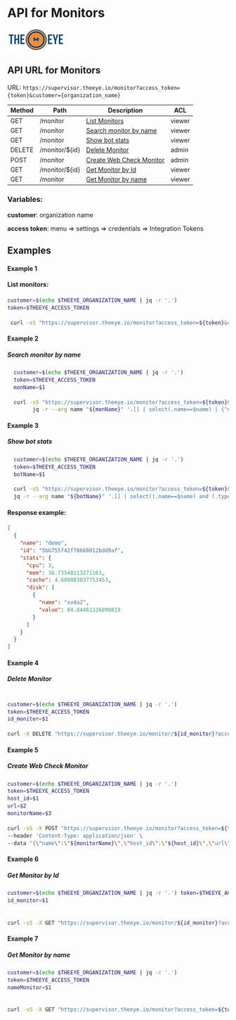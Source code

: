 # API for Monitors

[![theeye.io](../images/logo-theeye-theOeye-logo2.png)](https://theeye.io/en/index.html)

## API URL for Monitors

URL: `https://supervisor.theeye.io/monitor?access_token={token}&customer={organization_name}`

| Method | Path | Description | ACL |
| ----- | ----- | ----- | ----- |
| GET  | /monitor | [List Monitors](#example-1) | viewer |
| GET  | /monitor | [Search monitor by name](#example-2) | viewer |
| GET  | /monitor | [Show bot stats](#example-3) | viewer |
| DELETE | /monitor/${id} | [Delete Monitor](#example-4) | admin |
| POST |/monitor | [Create Web Check Monitor](#example-5) | admin |
| GET  | /monitor/${id}| [Get Monitor by Id](#example-6) | viewer |
| GET  | /monitor| [Get Monitor by name](#example-7) | viewer |

### Variables:
  **customer**: organization name

  **access token**: menu => settings => credentials => Integration Tokens

## Examples


#### **Example 1**

#### List monitors:

```bash
customer=$(echo $THEEYE_ORGANIZATION_NAME | jq -r '.')
token=$THEEYE_ACCESS_TOKEN

 curl -sS "https://supervisor.theeye.io/monitor?access_token=${token}&customer=${customer}"
```
#### **Example 2**

##### **Search monitor by name**

```bash
  customer=$(echo $THEEYE_ORGANIZATION_NAME | jq -r '.')
  token=$THEEYE_ACCESS_TOKEN
  monName=$1

  curl -sS "https://supervisor.theeye.io/monitor?access_token=${token}&customer=${customer}" | \
		jq -r --arg name "${monName}" '.[] | select(.name==$name) | {"name": .name, "id": .id, "state": .resource.state}' | jq -s '.'
```
#### **Example 3**

##### **Show bot stats**

```bash
  customer=$(echo $THEEYE_ORGANIZATION_NAME | jq -r '.')
  token=$THEEYE_ACCESS_TOKEN
  botName=$1

  curl -sS "https://supervisor.theeye.io/monitor?access_token=${token}&customer=${customer}"  | \
  jq -r --arg name "${botName}" '.[] | select((.name==$name) and (.type=="dstat")) | {"name": .name, "id": .id, "stats": .resource.last_event.data}' | jq -s '.'
```

#### **Response example:**

```json
[
  {
    "name": "demo",
    "id": "5bb755f42f78660012bdd9af",
    "stats": {
      "cpu": 3,
      "mem": 36.73548113271163,
      "cache": 4.689083037753453,
      "disk": [
        {
          "name": "xvda2",
          "value": 84.84461326890819
        }
      ]
    }
  }
]
```

#### **Example 4**

##### **Delete Monitor**
```bash

customer=$(echo $THEEYE_ORGANIZATION_NAME | jq -r '.')
token=$THEEYE_ACCESS_TOKEN
id_monitor=$1

curl -X DELETE "https://supervisor.theeye.io/monitor/${id_monitor}?access_token=${token}&customer=${customer}"
```


#### **Example 5**

##### **Create Web Check Monitor**

```bash
customer=$(echo $THEEYE_ORGANIZATION_NAME | jq -r '.')
token=$THEEYE_ACCESS_TOKEN
host_id=$1
url=$2
monitorName=$3

curl -sS -X POST "https://supervisor.theeye.io/monitor?access_token=${token}&customer=${customer}&host_id=${host_id}" \
--header 'Content-Type: application/json' \
--data "{\"name\":\"${monitorName}\",\"host_id\":\"${host_id}\",\"url\":\"${url}\",\"timeout\":\"5000\",\"looptime\":\"15000\",\"type\":\"scraper\",\"status_code\":\"200\",\"_type\":\"ScraperMonitor\"}"
```
#### **Example 6**

##### **Get Monitor by Id**

```bash
customer=$(echo $THEEYE_ORGANIZATION_NAME | jq -r '.') token=$THEEYE_ACCESS_TOKEN
id_monitor=$1


curl -sS -X GET "https://supervisor.theeye.io/monitor/${id_monitor}?access_token=${token}&customer=${customer}"
```
#### **Example 7**

##### **Get Monitor by name**

```bash
customer=$(echo $THEEYE_ORGANIZATION_NAME | jq -r '.') 
token=$THEEYE_ACCESS_TOKEN
nameMonitor=$1


curl -sS -X GET "https://supervisor.theeye.io/monitor?access_token=${token}&where\[name\]=${nameMonitor}"
```




